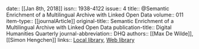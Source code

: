 date:: [[Jan 8th, 2018]]
issn:: 1938-4122
issue:: 4
title:: @Semantic Enrichment of a Multilingual Archive with Linked Open Data
volume:: 011
item-type:: [[journalArticle]]
original-title:: Semantic Enrichment of a Multilingual Archive with Linked Open Data
publication-title:: Digital Humanities Quarterly
journal-abbreviation:: DHQ
authors:: [[Max De Wilde]], [[Simon Hengchen]]
links:: [Local library](zotero://select/groups/2386895/items/S29DZGCA), [Web library](https://www.zotero.org/groups/2386895/items/S29DZGCA)
